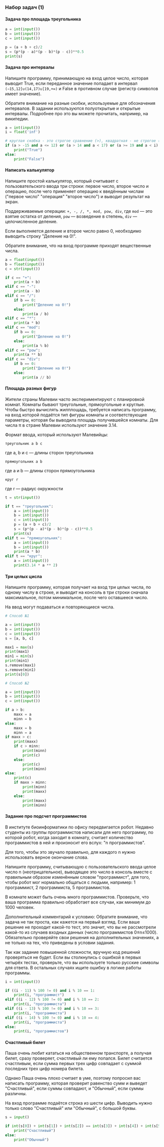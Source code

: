 ### Набор задач (1)

#### Задача про площадь треугольника
```python
a = int(input())
b = int(input())
c = int(input())

p = (a + b + c)/2
s = (p*(p - a)*(p - b)*(p - c))**0.5
print(s)
```

#### Задача про интервалы

Напишите программу, принимающую на вход целое число, которая выводит True, если переданное значение попадает в интервал `(−15,12]∪(14,17)∪[19,+∞)` и False в противном случае (регистр символов имеет значение).

Обратите внимание на разные скобки, используемые для обозначения интервалов. В задании используются полуоткрытые и открытые интервалы. Подробнее про это вы можете прочитать, например, на википедии.
```python
a = int(input())
i = float('inf')

# круглая скобка - это строгое сравнение (>), квадратная - не строгое (>=)
if (a > -15 and a <= 12) or (a > 14 and a < 17) or (a >= 19 and a < i):
    print("True")
else:
    print("False")
```

#### Написать калькулятор

Напишите простой калькулятор, который считывает с пользовательского ввода три строки: первое число, второе число и операцию, после чего применяет операцию к введённым числам ("первое число" "операция" "второе число") и выводит результат на экран.

Поддерживаемые операции: `+, -, /, *, mod, pow, div`, где 
`mod` — это взятие остатка от деления, 
`pow` — возведение в степень, 
`div` — целочисленное деление.

Если выполняется деление и второе число равно 0, необходимо выводить строку "Деление на 0!".

Обратите внимание, что на вход программе приходят вещественные числа.

```python
a = float(input())
b = float(input())
c = str(input())

if c == "+":
    print(a + b)
elif c == "-":
    print(a - b)
elif c == "/":
    if b == 0:
        print("Деление на 0!")
    else:
        print(a / b)
elif c == "*":
    print(a * b)
elif c == "mod":
    if b == 0:
        print("Деление на 0!")
    else:
        print(a % b)
elif c == "pow":
    print(a ** b)
elif c == "div":
    if b == 0:
        print("Деление на 0!")
    else:
        print(a // b)
```

#### Площадь разных фигур

Жители страны Малевии часто экспериментируют с планировкой комнат. Комнаты бывают треугольные, прямоугольные и круглые. Чтобы быстро вычислять жилплощадь, требуется написать программу, на вход которой подаётся тип фигуры комнаты и соответствующие параметры, которая бы выводила площадь получившейся комнаты.
Для числа π в стране Малевии используют значение 3.14.

Формат ввода, который используют Малевийцы:

`треугольник
a
b
c`

где a, b и c — длины сторон треугольника

`прямоугольник
a
b`

где a и b — длины сторон прямоугольника

`круг
r`

где r — радиус окружности

```python
t = str(input())

if t == "треугольник":
    a = int(input())
    b = int(input())
    c = int(input())
    p = (a + b + c)/2
    s = (p*(p - a)*(p - b)*(p - c))**0.5
    print(s)
elif t == "прямоугольник":
    a = int(input())
    b = int(input())
    print(a * b)
elif t == "круг":
    a = int(input())
    print(3.14 * a ** 2)
```

#### Три целых цисла

Напишите программу, которая получает на вход три целых числа, по одному числу в строке, и выводит на консоль в три строки сначала максимальное, потом минимальное, после чего оставшееся число.

На ввод могут подаваться и повторяющиеся числа.

```python
# Способ №1

a = int(input())
b = int(input())
c = int(input())
s = [a, b, c]

max1 = max(s)
print(max1)
min1 = min(s)
print(min1)
s.remove(max1)
s.remove(min1)
print(s[0])
```

```python
# Способ №2

a = int(input())
b = int(input())
c = int(input())

if a > b:
    maxx = a
    minn = b
else:
    maxx = b
    minn = a
if maxx > c:
    print(maxx)
    if c > minn:
        print(minn)
        print(c)
    else:
        print(c)
        print(minn)
else:
    print(c)
    if maxx > minn:
        print(minn)
        print(maxx)
    else:
        print(maxx)
        print(minn)
```

#### Задание про подсчет программистов

В институте биоинформатики по офису передвигается робот. Недавно студенты из группы программистов написали для него программу, по которой робот, когда заходит в комнату, считает количество программистов в ней и произносит его вслух: "n программистов".

Для того, чтобы это звучало правильно, для каждого n нужно использовать верное окончание слова.

Напишите программу, считывающую с пользовательского ввода целое число n (неотрицательное), выводящее это число в консоль вместе с правильным образом изменённым словом "программист", для того, чтобы робот мог нормально общаться с людьми, например: 1 программист, 2 программиста, 5 программистов.

В комнате может быть очень много программистов. Проверьте, что ваша программа правильно обработает все случаи, как минимум до 1000 человек.

Дополнительный комментарий к условию:
Обратите внимание, что задача не так проста, как кажется на первый взгляд. Если ваше решение не проходит какой-то тест, это значит, что вы не рассмотрели какой-то из случаев входных данных (число программистов 0≤n≤1000). Обязательно проверяйте свои решения на дополнительных значениях, а не только на тех, что приведены в условии задания.

Так как задание повышенной сложности, вручную код решений проверяться не будет. Если вы столкнулись с ошибкой в первых четырёх тестах, проверьте, что вы используете только русские символы для ответа. В остальных случаях ищите ошибку в логике работы программы.

```python
i = int(input())

if ((i - 11) % 100 != 0) and i % 10 == 1:
    print(i, "программист")
elif ((i - 12) % 100 != 0) and i % 10 == 2:
    print(i, "программиста")
elif ((i - 13) % 100 != 0) and i % 10 == 3:
    print(i, "программиста")    
elif ((i - 14) % 100 != 0) and i % 10 == 4:
    print(i, "программиста")    
else:
    print(i, "программистов")
```

#### Счастливый билет
Паша очень любит кататься на общественном транспорте, а получая билет, сразу проверяет, счастливый ли ему попался. Билет считается счастливым, если сумма первых трех цифр совпадает с суммой последних трех цифр номера билета.

Однако Паша очень плохо считает в уме, поэтому попросил вас написать программу, которая проверит равенство сумм и выведет "Счастливый", если суммы совпадают, и "Обычный", если суммы различны.

На вход программе подаётся строка из шести цифр.
Выводить нужно только слово "Счастливый" или "Обычный", с большой буквы.

```python
s = input()

if int(s[0]) + int(s[1]) + int(s[2]) == int(s[3]) + int(s[4]) + int(s[5]):
    print("Счастливый")
else:
    print("Обычный")
```
